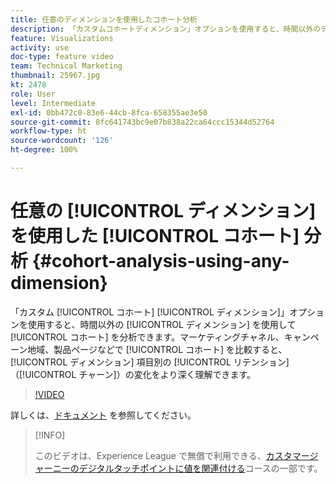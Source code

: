 ```yaml
---
title: 任意のディメンションを使用したコホート分析
description: 「カスタムコホートディメンション」オプションを使用すると、時間以外のディメンションを使用してコホートを分析できます。マーケティングチャネル、キャンペーン地域、製品ページなどでコホートを比較すると、ディメンション項目別のリテンション（チャーン）の変化をより深く理解できます。
feature: Visualizations
activity: use
doc-type: feature video
team: Technical Marketing
thumbnail: 25967.jpg
kt: 2478
role: User
level: Intermediate
exl-id: 0bb472c0-83e6-44cb-8fca-658355ae3e50
source-git-commit: 8fc641743bc9e07b838a22ca64ccc15344d52764
workflow-type: ht
source-wordcount: '126'
ht-degree: 100%

---
```


# 任意の [!UICONTROL ディメンション] を使用した [!UICONTROL コホート] 分析 {#cohort-analysis-using-any-dimension}

 「カスタム [!UICONTROL コホート] [!UICONTROL ディメンション]」オプションを使用すると、時間以外の [!UICONTROL ディメンション] を使用して [!UICONTROL コホート] を分析できます。マーケティングチャネル、キャンペーン地域、製品ページなどで [!UICONTROL コホート] を比較すると、 [!UICONTROL ディメンション] 項目別の [!UICONTROL リテンション] （[!UICONTROL チャーン]）の変化をより深く理解できます。

>[!VIDEO](https://video.tv.adobe.com/v/25967/?quality=12&learn=on)

詳しくは、[ドキュメント](https://experienceleague.adobe.com/docs/analytics/analyze/analysis-workspace/visualizations/cohort-table/cohort-analysis.html?lang=ja) を参照してください。

>[!INFO]
>
> このビデオは、Experience League で無償で利用できる、[カスタマージャーニーのデジタルタッチポイントに値を関連付ける](https://experienceleague.adobe.com/?recommended=Analytics-U-1-2020.2&amp;lang=ja)コースの一部です。
